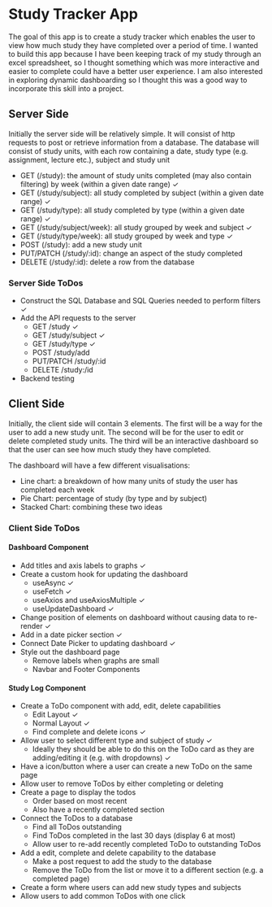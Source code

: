# Study Tracker App

The goal of this app is to create a study tracker which enables the user to view how much
study they have completed over a period of time. I wanted to build this app because I have
been keeping track of my study through an excel spreadsheet, so I thought something which was
more interactive and easier to complete could have a better user experience. I am also
interested in exploring dynamic dashboarding so I thought this was a good way to incorporate
this skill into a project.

## Server Side

Initially the server side will be relatively simple. It will consist of http requests to post or
retrieve information from a database. The database will consist of study units, with each row
containing a date, study type (e.g. assignment, lecture etc.), subject and study unit

- GET (/study): the amount of study units completed (may also contain filtering) by week (within a given date range) ✓
- GET (/study/subject): all study completed by subject (within a given date range) ✓
- GET (/study/type): all study completed by type (within a given date range) ✓
- GET (/study/subject/week): all study grouped by week and subject ✓
- GET (/study/type/week): all study grouped by week and type ✓
- POST (/study): add a new study unit
- PUT/PATCH (/study/:id): change an aspect of the study completed
- DELETE (/study/:id): delete a row from the database


### Server Side ToDos

- Construct the SQL Database and SQL Queries needed to perform filters ✓
- Add the API requests to the server
    - GET /study ✓
    - GET /study/subject ✓
    - GET /study/type ✓
    - POST /study/add
    - PUT/PATCH /study/:id
    - DELETE /study:/id
- Backend testing

## Client Side

Initially, the client side will contain 3 elements. The first will be a way for the user to add
a new study unit. The second will be for the user to edit or delete completed study units. The third
will be an interactive dashboard so that the user can see how much study they have completed.

The dashboard will have a few different visualisations:

- Line chart: a breakdown of how many units of study the user has completed each week
- Pie Chart: percentage of study (by type and by subject)
- Stacked Chart: combining these two ideas

### Client Side ToDos

#### Dashboard Component

- Add titles and axis labels to graphs ✓
- Create a custom hook for updating the dashboard
    - useAsync ✓
    - useFetch ✓
    - useAxios and useAxiosMultiple ✓
    - useUpdateDashboard ✓
- Change position of elements on dashboard without causing data to re-render ✓
- Add in a date picker section ✓
- Connect Date Picker to updating dashboard ✓
- Style out the dashboard page
    - Remove labels when graphs are small
    - Navbar and Footer Components

#### Study Log Component

- Create a ToDo component with add, edit, delete capabilities
    - Edit Layout ✓
    - Normal Layout ✓
    - Find complete and delete icons ✓
- Allow user to select different type and subject of study ✓
    - Ideally they should be able to do this on the ToDo card as they are adding/editing it (e.g. with dropdowns) ✓
- Have a icon/button where a user can create a new ToDo on the same page
- Allow user to remove ToDos by either completing or deleting
- Create a page to display the todos
    - Order based on most recent
    - Also have a recently completed section
- Connect the ToDos to a database
    - Find all ToDos outstanding
    - Find ToDos completed in the last 30 days (display 6 at most)
    - Allow user to re-add recently completed ToDo to outstanding ToDos
- Add a edit, complete and delete capability to the database
    - Make a post request to add the study to the database
    - Remove the ToDo from the list or move it to a different section (e.g. a completed page)
- Create a form where users can add new study types and subjects
- Allow users to add common ToDos with one click